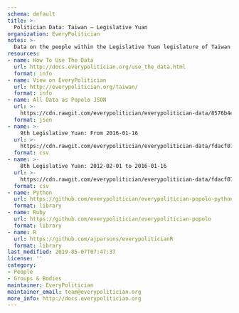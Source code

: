 ```yaml
---
schema: default
title: >-
  Politician Data: Taiwan — Legislative Yuan
organization: EveryPolitician
notes: >-
  Data on the people within the Legislative Yuan legislature of Taiwan.
resources:
- name: How To Use The Data
  url: http://docs.everypolitician.org/use_the_data.html
  format: info
- name: View on EveryPolitician
  url: http://everypolitician.org/taiwan/
  format: info
- name: All Data as Popolo JSON
  url: >-
    https://cdn.rawgit.com/everypolitician/everypolitician-data/8576b4e21525bf206f24af145923c1cc9f51b811/data/Taiwan/Legislative_Yuan/ep-popolo-v1.0.json
  format: json
- name: >-
    9th Legislative Yuan: From 2016-01-16
  url: >-
    https://cdn.rawgit.com/everypolitician/everypolitician-data/fdacf078e373d46a1c90bc9542928c70e13b2cbb/data/Taiwan/Legislative_Yuan/term-9.csv
  format: csv
- name: >-
    8th Legislative Yuan: 2012-02-01 to 2016-01-16
  url: >-
    https://cdn.rawgit.com/everypolitician/everypolitician-data/fdacf078e373d46a1c90bc9542928c70e13b2cbb/data/Taiwan/Legislative_Yuan/term-8.csv
  format: csv
- name: Python
  url: https://github.com/everypolitician/everypolitician-popolo-python
  format: library
- name: Ruby
  url: https://github.com/everypolitician/everypolitician-popolo
  format: library
- name: R
  url: https://github.com/ajparsons/everypoliticianR
  format: library
last_modified: 2019-05-07T07:47:37
license: ''
category:
- People
- Groups & Bodies
maintainer: EveryPolitician
maintainer_email: team@everypolitician.org
more_info: http://docs.everypolitician.org
---
```

